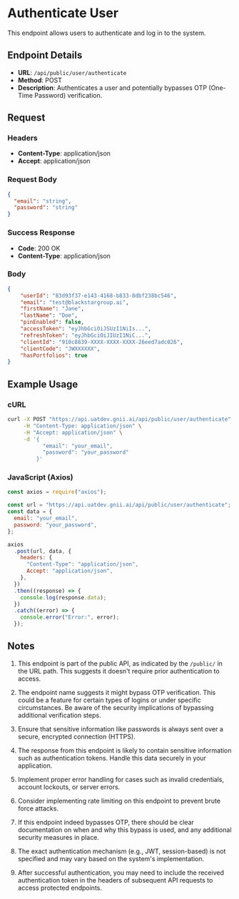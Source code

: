 # Authenticate User

This endpoint allows users to authenticate and log in to the system.

## Endpoint Details

- **URL**: `/api/public/user/authenticate`
- **Method**: POST
- **Description**: Authenticates a user and potentially bypasses OTP (One-Time Password) verification.

## Request

### Headers

- **Content-Type**: application/json
- **Accept**: application/json

### Request Body

```json
{
  "email": "string",
  "password": "string"
}
```

### Success Response

- **Code**: 200 OK
- **Content-Type**: application/json


### Body
```json
{
    "userId": "83d93f37-e143-4168-b833-8dbf238bc546",
    "email": "test@blackstargroup.ai",
    "firstName": "Jane",
    "lastName": "Doe",
    "pinEnabled": false,
    "accessToken": "eyJhbGciOiJSUzI1NiIs...",
    "refreshToken": "eyJhbGciOiJIUzI1NiC...",
    "clientId": "910c8839-XXXX-XXXX-XXXX-26eed7adc026",
    "clientCode": "JWXXXXXX",
    "hasPortfolios": true
}
```

## Example Usage

### cURL

```bash
curl -X POST "https://api.uatdev.gnii.ai/api/public/user/authenticate" \
     -H "Content-Type: application/json" \
     -H "Accept: application/json" \
     -d '{
           "email": "your_email",
           "password": "your_password"
         }'
```

### JavaScript (Axios)

```javascript
const axios = require("axios");

const url = "https://api.uatdev.gnii.ai/api/public/user/authenticate";
const data = {
  email: "your_email",
  password: "your_password",
};

axios
  .post(url, data, {
    headers: {
      "Content-Type": "application/json",
      Accept: "application/json",
    },
  })
  .then((response) => {
    console.log(response.data);
  })
  .catch((error) => {
    console.error("Error:", error);
  });
```

## Notes

1. This endpoint is part of the public API, as indicated by the `/public/` in the URL path. This suggests it doesn't require prior authentication to access.

2. The endpoint name suggests it might bypass OTP verification. This could be a feature for certain types of logins or under specific circumstances. Be aware of the security implications of bypassing additional verification steps.

3. Ensure that sensitive information like passwords is always sent over a secure, encrypted connection (HTTPS).

4. The response from this endpoint is likely to contain sensitive information such as authentication tokens. Handle this data securely in your application.

5. Implement proper error handling for cases such as invalid credentials, account lockouts, or server errors.

6. Consider implementing rate limiting on this endpoint to prevent brute force attacks.

7. If this endpoint indeed bypasses OTP, there should be clear documentation on when and why this bypass is used, and any additional security measures in place.

8. The exact authentication mechanism (e.g., JWT, session-based) is not specified and may vary based on the system's implementation.

9. After successful authentication, you may need to include the received authentication token in the headers of subsequent API requests to access protected endpoints.
